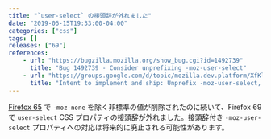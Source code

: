 ```yaml
---
title: "`user-select` の接頭辞が外れました"
date: "2019-06-15T19:33:00-04:00"
categories: ["css"]
tags: []
releases: ["69"]
references:
    - url: "https://bugzilla.mozilla.org/show_bug.cgi?id=1492739"
      title: "Bug 1492739 - Consider unprefixing -moz-user-select"
    - url: "https://groups.google.com/d/topic/mozilla.dev.platform/XfKl9Jt7ZQ8/discussion"
      title: "Intent to implement and ship: Unprefix -moz-user-select, unship mozilla-specific values."
---
```

[Firefox 65](https://www.fxsitecompat.dev/ja/docs/2018/non-standard-moz-user-select-values-have-been-removed/) で `-moz-none` を除く非標準の値が削除されたのに続いて、Firefox 69 で `user-select` CSS プロパティの接頭辞が外れました。接頭辞付き `-moz-user-select` プロパティへの対応は将来的に廃止される可能性があります。
